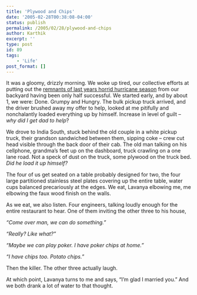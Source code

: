 ```yaml
---
title: 'Plywood and Chips'
date: '2005-02-28T00:38:08-04:00'
status: publish
permalink: /2005/02/28/plywood-and-chips
author: Karthik
excerpt: ''
type: post
id: 89
tags:
    - 'Life'
post_format: []
---
```

It was a gloomy, drizzly morning. We woke up tired, our collective efforts at putting out the [remnants of last years horrid hurricane season](/pictures/hurricane.jpg) from our backyard having been only half successful. We started early, and by about 1, we were: Done. Grumpy and Hungry. The bulk pickup truck arrived, and the driver brushed away my offer to help, looked at me pitifully and nonchalantly loaded everything up by himself. Increase in level of guilt – *why did I get dad to help*?

We drove to India South, stuck behind the old couple in a white pickup truck, their grandson sandwiched between them, sipping coke – crew cut head visible through the back door of their cab. The old man talking on his cellphone, grandma’s feet up on the dashboard, truck crawling on a one lane road. Not a speck of dust on the truck, some plywood on the truck bed. *Did he load it up himself?*

The four of us get seated on a table probably designed for two, the four large partitioned stainless steel plates covering up the entire table, water cups balanced precariously at the edges. We eat, Lavanya elbowing me, me elbowing the faux wood finish on the walls.

As we eat, we also listen. Four engineers, talking loudly enough for the entire restaurant to hear. One of them inviting the other three to his house,

*“Come over man, we can do something.”*

*“Really? Like what?”*

*“Maybe we can play poker. I have poker chips at home.”*

*“I have chips too. Potato chips.”*

Then the killer. The other three actually laugh.

At which point, Lavanya turns to me and says, “I’m glad I married you.” And we both drank a lot of water to that thought.